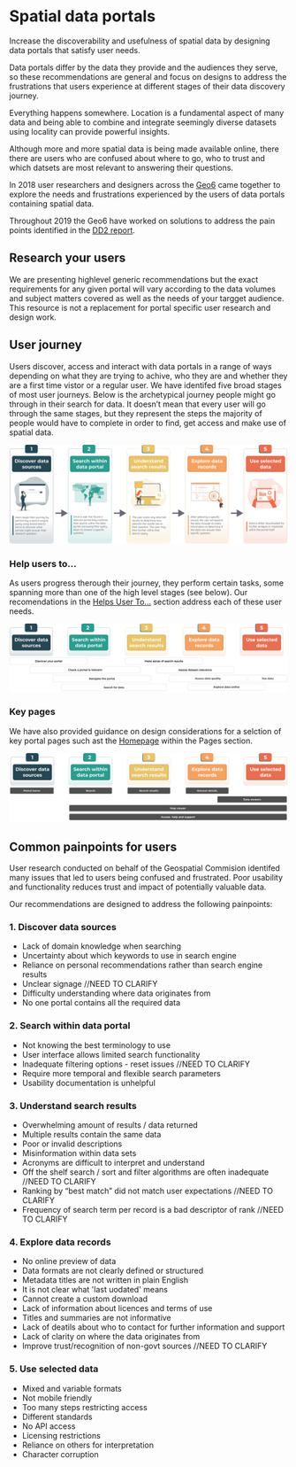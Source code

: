 # Spatial data portals

Increase the discoverability and usefulness of spatial data by designing data portals that satisfy user needs. 

Data portals differ by the data they provide and the audiences they serve, so these recommendations are general and focus on designs to address the frustrations that users experience at different stages of their data discovery journey.

Everything happens somewhere. Location is a fundamental aspect of many data and being able to combine and integrate seemingly diverse datasets using locality can provide powerful insights. 

Although more and more spatial data is being made available online, there there are users who are confused about where to go, who to trust and which datsets are most relevant to answering their questions.       

In 2018 user researchers and designers across the <u>Geo6</u> came together to explore the needs and frustrations experienced by the users of data portals containing spatial data.

Throughout 2019 the Geo6 have worked on solutions to address the pain points identified in the <u>DD2 report</u>.

## Research your users
We are presenting highlevel generic recommendations but the exact requirements for any given portal will vary according to the data volumes and subject matters covered as well as the needs of your targget audience. This resource is not a replacement for portal specific user research and design work.  

## User journey
Users discover, access and interact with data portals in a range of ways depending on what they are trying to achive, who they are and whether they are a first time vistor or a regular user. We have identifed five broad stages of most user journeys. Below is the archetypical journey people might go through in their search for data. It doesn’t mean that every user will go through the same stages, but they represent the steps the majority of people would have to complete in order to find, get access and make use of spatial data. 

![User Journey Stages](../_media/spatial-data-journey-v3.svg)

### Help users to...
As users progress therough their journey, they perform certain tasks, some spanning more than one of the high level stages (see below). Our recomendations in the [Helps User To...](main-content/steps/discover-data-sources) section address each of these user needs.   

![User tasks](../_media/help-users.svg)

### Key pages
We have also provided guidance on design considerations for a selction of key portal pages such ast the [Homepage](main-content/pages/homepage) within the Pages section.

![User tasks](../_media/key-pages.svg)

## Common painpoints for users
User research conducted on behalf of the Geospatial Commision identifed many issues that led to users being confused and frustrated. Poor usability and functionality reduces trust and impact of potentially valuable data. 

Our recommendations are designed to address the following painpoints:  

### 1. Discover data sources
* Lack of domain knowledge when searching
* Uncertainty about which keywords to use in search engine
* Reliance on personal recommendations rather than search engine results
* Unclear signage //NEED TO CLARIFY
* Difficulty understanding where data originates from
* No one portal contains all the required data
  
### 2. Search within data portal
* Not knowing the best terminology to use
* User interface allows limited search functionality
* Inadequate filtering options - reset issues //NEED TO CLARIFY 
* Require more temporal and flexible search parameters
* Usability documentation is unhelpful
  
### 3. Understand search results
* Overwhelming amount of results / data returned
* Multiple results contain the same data
* Poor or invalid descriptions
* Misinformation within data sets 
* Acronyms are difficult to interpret and understand
* Off the shelf search / sort and filter algorithms are often inadequate //NEED TO CLARIFY
* Ranking by “best match” did not match user expectations //NEED TO CLARIFY
* Frequency of search term per record is a bad descriptor of rank //NEED TO CLARIFY
  
### 4. Explore data records
* No online preview of data
* Data formats are not clearly defined or structured
* Metadata titles are not written in plain English
* It is not clear what 'last uodated' means
* Cannot create a custom download
* Lack of information about licences and terms of use
* Titles and summaries are not informative
* Lack of deatils about who to contact for further information and support
* Lack of clarity on where the data originates from 
* Improve trust/recognition of non-govt sources //NEED TO CLARIFY
  
### 5. Use selected data
* Mixed and variable formats
* Not mobile friendly
* Too many steps restricting access
* Different standards
* No API access
* Licensing restrictions
* Reliance on others for interpretation
* Character corruption
